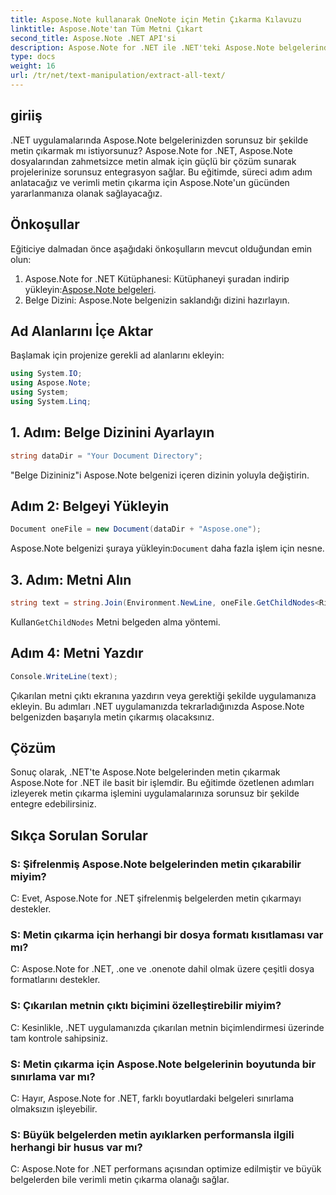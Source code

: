 ```yaml
---
title: Aspose.Note kullanarak OneNote için Metin Çıkarma Kılavuzu
linktitle: Aspose.Note'tan Tüm Metni Çıkart
second_title: Aspose.Note .NET API'si
description: Aspose.Note for .NET ile .NET'teki Aspose.Note belgelerinden metni zahmetsizce çıkarın. Sorunsuz entegrasyon için adım adım kılavuzumuzu izleyin.
type: docs
weight: 16
url: /tr/net/text-manipulation/extract-all-text/
---
```

## giriiş
.NET uygulamalarında Aspose.Note belgelerinizden sorunsuz bir şekilde metin çıkarmak mı istiyorsunuz? Aspose.Note for .NET, Aspose.Note dosyalarından zahmetsizce metin almak için güçlü bir çözüm sunarak projelerinize sorunsuz entegrasyon sağlar. Bu eğitimde, süreci adım adım anlatacağız ve verimli metin çıkarma için Aspose.Note'un gücünden yararlanmanıza olanak sağlayacağız.
## Önkoşullar
Eğiticiye dalmadan önce aşağıdaki önkoşulların mevcut olduğundan emin olun:
1.  Aspose.Note for .NET Kütüphanesi: Kütüphaneyi şuradan indirip yükleyin:[Aspose.Note belgeleri](https://reference.aspose.com/note/net/).
2. Belge Dizini: Aspose.Note belgenizin saklandığı dizini hazırlayın.
## Ad Alanlarını İçe Aktar
Başlamak için projenize gerekli ad alanlarını ekleyin:
```csharp
using System.IO;
using Aspose.Note;
using System;
using System.Linq;
```
## 1. Adım: Belge Dizinini Ayarlayın
```csharp
string dataDir = "Your Document Directory";
```
"Belge Dizininiz"i Aspose.Note belgenizi içeren dizinin yoluyla değiştirin.
## Adım 2: Belgeyi Yükleyin
```csharp
Document oneFile = new Document(dataDir + "Aspose.one");
```
 Aspose.Note belgenizi şuraya yükleyin:`Document` daha fazla işlem için nesne.
## 3. Adım: Metni Alın
```csharp
string text = string.Join(Environment.NewLine, oneFile.GetChildNodes<RichText>().Select(e => e.Text)) + Environment.NewLine;
```
 Kullan`GetChildNodes` Metni belgeden alma yöntemi.
## Adım 4: Metni Yazdır
```csharp
Console.WriteLine(text);
```
Çıkarılan metni çıktı ekranına yazdırın veya gerektiği şekilde uygulamanıza ekleyin.
Bu adımları .NET uygulamanızda tekrarladığınızda Aspose.Note belgenizden başarıyla metin çıkarmış olacaksınız.
## Çözüm
Sonuç olarak, .NET'te Aspose.Note belgelerinden metin çıkarmak Aspose.Note for .NET ile basit bir işlemdir. Bu eğitimde özetlenen adımları izleyerek metin çıkarma işlemini uygulamalarınıza sorunsuz bir şekilde entegre edebilirsiniz.
## Sıkça Sorulan Sorular
### S: Şifrelenmiş Aspose.Note belgelerinden metin çıkarabilir miyim?
C: Evet, Aspose.Note for .NET şifrelenmiş belgelerden metin çıkarmayı destekler.
### S: Metin çıkarma için herhangi bir dosya formatı kısıtlaması var mı?
C: Aspose.Note for .NET, .one ve .onenote dahil olmak üzere çeşitli dosya formatlarını destekler.
### S: Çıkarılan metnin çıktı biçimini özelleştirebilir miyim?
C: Kesinlikle, .NET uygulamanızda çıkarılan metnin biçimlendirmesi üzerinde tam kontrole sahipsiniz.
### S: Metin çıkarma için Aspose.Note belgelerinin boyutunda bir sınırlama var mı?
C: Hayır, Aspose.Note for .NET, farklı boyutlardaki belgeleri sınırlama olmaksızın işleyebilir.
### S: Büyük belgelerden metin ayıklarken performansla ilgili herhangi bir husus var mı?
C: Aspose.Note for .NET performans açısından optimize edilmiştir ve büyük belgelerden bile verimli metin çıkarma olanağı sağlar.
